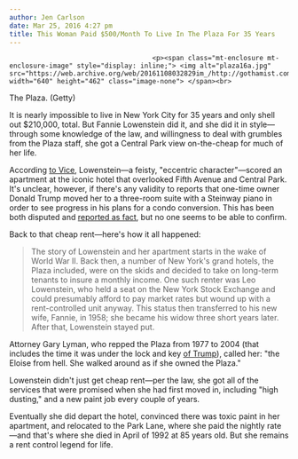 ```yaml
---
author: Jen Carlson
date: Mar 25, 2016 4:27 pm
title: This Woman Paid $500/Month To Live In The Plaza For 35 Years
---
```


	
										<p><span class="mt-enclosure mt-enclosure-image" style="display: inline;"> <img alt="plaza16a.jpg" src="https://web.archive.org/web/20161108032829im_/http://gothamist.com/attachments/arts_jen/plaza16a.jpg" width="640" height="462" class="image-none"> </span><br>
<span class="photo_caption">The Plaza. (Getty)</span></p>

<p>It is nearly impossible to live in New York City for 35 years and only shell out $210,000, total. But Fannie Lowenstein did it, and she did it in style&#x2014;through some knowledge of the law, and willingness to deal with grumbles from the Plaza staff, she got a Central Park view on-the-cheap for much of her life. </p>

<p>According <a href="https://web.archive.org/web/20161108032829/http://www.vice.com/read/the-eloise-from-hell-the-little-old-lady-who-terrorized-new-yorks-famed-plaza-hotel">to Vice</a>, Lowenstein&#x2014;a feisty, &quot;eccentric character&quot;&#x2014;scored an apartment at the iconic hotel that overlooked Fifth Avenue and Central Park. It&apos;s unclear, however, if there&apos;s any validity to reports that one-time owner Donald Trump moved her to a three-room suite with a Steinway piano in order to see progress in his plans for a condo conversion. This has been both disputed and <a href="https://web.archive.org/web/20161108032829/http://therealdeal.com/2016/01/16/a-look-inside-trumps-famed-plaza-deal/">reported as fact</a>, but no one seems to be able to confirm. </p>

<p>Back to that cheap rent&#x2014;here&apos;s how it all happened:</p>

<blockquote>The story of Lowenstein and her apartment starts in the wake of World War II. Back then, a number of New York&apos;s grand hotels, the Plaza included, were on the skids and decided to take on long-term tenants to insure a monthly income. One such renter was Leo Lowenstein, who held a seat on the New York Stock Exchange and could presumably afford to pay market rates but wound up with a rent-controlled unit anyway. This status then transferred to his new wife, Fannie, in 1958; she became his widow three short years later. After that, Lowenstein stayed put.</blockquote>

<p>Attorney Gary Lyman, who repped the Plaza from 1977 to 2004 (that includes the time it was under the lock and key <a href="https://web.archive.org/web/20161108032829/http://www.nytimes.com/2016/01/17/business/what-donald-trumps-plaza-deal-reveals-about-his-white-house-bid.html">of Trump</a>), called her: &quot;the Eloise from hell. She walked around as if she owned the Plaza.&quot;</p>

<p>Lowenstein didn&apos;t just get cheap rent&#x2014;per the law, she got all of the services that were promised when she had first moved in, including &quot;high dusting,&quot; and a new paint job every couple of years.</p>

<p>Eventually she did depart the hotel, convinced there was toxic paint in her apartment, and relocated to the Park Lane, where she paid the nightly rate&#x2014;and that&apos;s where she died in April of 1992 at 85 years old. But she remains a rent control legend for life.</p>					
										
									
				
